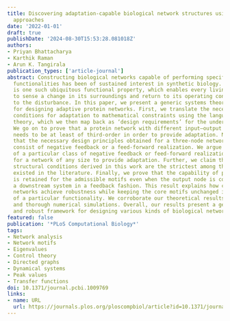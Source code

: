 ```yaml
---
title: Discovering adaptation-capable biological network structures using control-theoretic
  approaches
date: '2022-01-01'
draft: true
publishDate: '2024-08-30T15:53:28.081018Z'
authors:
- Priyan Bhattacharya
- Karthik Raman
- Arun K. Tangirala
publication_types: ['article-journal']
abstract: Constructing biological networks capable of performing specific biological
  functionalities has been of sustained interest in synthetic biology. Adaptation
  is one such ubiquitous functional property, which enables every living organism
  to sense a change in its surroundings and return to its operating condition prior
  to the disturbance. In this paper, we present a generic systems theory-driven method
  for designing adaptive protein networks. First, we translate the necessary qualitative
  conditions for adaptation to mathematical constraints using the language of systems
  theory, which we then map back as ‘design requirements’ for the underlying networks.
  We go on to prove that a protein network with different input–output nodes (proteins)
  needs to be at least of third-order in order to provide adaptation. Next, we show
  that the necessary design principles obtained for a three-node network in adaptation
  consist of negative feedback or a feed-forward realization. We argue that presence
  of a particular class of negative feedback or feed-forward realization is necessary
  for a network of any size to provide adaptation. Further, we claim that the necessary
  structural conditions derived in this work are the strictest among the ones hitherto
  existed in the literature. Finally, we prove that the capability of producing adaptation
  is retained for the admissible motifs even when the output node is connected with
  a downstream system in a feedback fashion. This result explains how complex biological
  networks achieve robustness while keeping the core motifs unchanged in the context
  of a particular functionality. We corroborate our theoretical results with detailed
  and thorough numerical simulations. Overall, our results present a generic, systematic
  and robust framework for designing various kinds of biological networks.
featured: false
publication: '*PLoS Computational Biology*'
tags:
- Network analysis
- Network motifs
- Eigenvalues
- Control theory
- Directed graphs
- Dynamical systems
- Peak values
- Transfer functions
doi: 10.1371/journal.pcbi.1009769
links:
- name: URL
  url: https://journals.plos.org/ploscompbiol/article?id=10.1371/journal.pcbi.1009769
---
```


